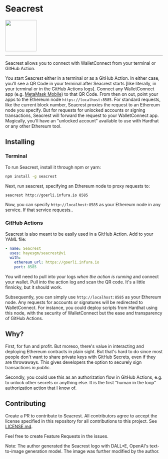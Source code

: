 # Seacrest

<img src="https://github.com/hayesgm/seacrest/raw/main/logo.png" width="100">

----
Seacrest allows you to connect with WalletConnect from your terminal or GitHub Action.

You start Seacrest either in a terminal or as a GitHub Action. In either case, you'll see a QR Code in your terminal after Seacrest starts [like literally, in your terminal or in the GitHub Actions logs]. Connect any WalletConnect app (e.g. [MetaMask Mobile](https://apps.apple.com/us/app/metamask-blockchain-wallet/id1438144202)) to that QR Code. From then on out, point your apps to the Ethereum node `https://localhost:8585`. For standard requests, like the current block number, Seacrest proxies the request to an Ethereum node you specify. But for requests for unlocked accounts or signing transactions, Seacrest will forward the request to your WalletConnect app. Magically, you'll have an "unlocked account" available to use with Hardhat or any other Ethereum tool.

## Installing

### Terminal

To run Seacrest, install it through npm or yarn:

```sh
npm install -g seacrest
```

Next, run seacrest, specifying an Ethereum node to proxy requests to:

```sh
seacrest http://goerli.infura.io 8585
```

Now, you can specify `http://localhost:8585` as your Ethereum node in any service. If that service requests..

### GitHub Actions

Seacrest is also meant to be easily used in a GitHub Action. Add to your YAML file:

```yaml
- name: Seacrest
  uses: hayesgm/seacrest@v1
  with:
    ethereum_url: https://goerli.infura.io
    port: 8585
```

You will need to pull into your logs *when the action is running* and connect your wallet. Pull into the action log and scan the QR code. It's a little finnicky, but it should work.

Subsequently, you can simply use `http://localhost:8585` as your Ethereum node. Any requests for accounts or signatures will be redirected to WalletConnect. For instance, you could deploy scripts from Hardhat using this node, with the security of WalletConnect but the ease and transparency of GitHub Actions.

## Why?

First, for fun and profit. But moreso, there's value in interacting and deploying Ethereum contracts in plain sight. But that's hard to do since most people don't want to share private keys with GitHub Secrets, even if they are throwaways. This gives developers the option to securely sign transactions _in public_.

Secondly, you could use this as an authorization flow in GitHub Actions, e.g. to unlock other secrets or anything else. It is the first "human in the loop" authorization action that I know of.

## Contributing

Create a PR to contribute to Seacrest. All contributors agree to accept the license specified in this repository for all contributions to this project. See [LICENSE.md](/LICENSE.md).

Feel free to create Feature Requests in the issues.

Note: The author generated the Seacrest logo with DALL•E, OpenAI's text-to-image generation model. The image was further modified by the author.
